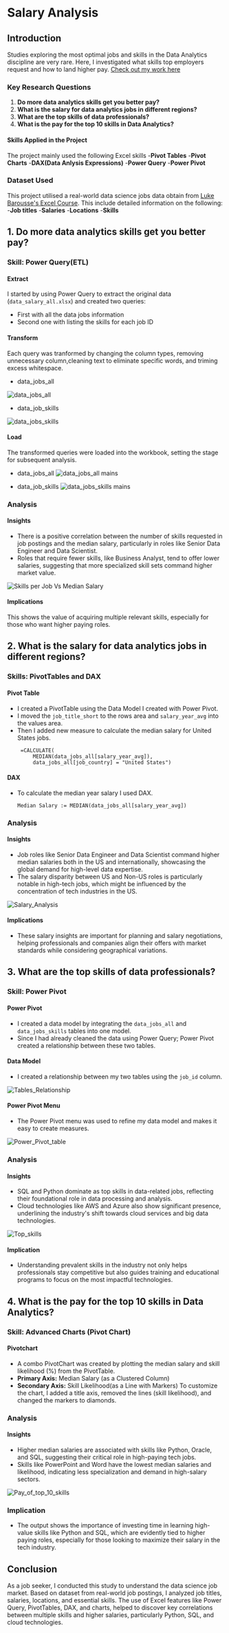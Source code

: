 # Salary Analysis
## Introduction
 Studies exploring the most optimal jobs and skills in the Data Analytics discipline are very rare. Here, I investigated what skills top employers request and how to land higher pay. 
[Check out my work here](Project_2-Analysis)

### Key Research Questions
1. **Do more data analytics skills get you better pay?**
2. **What is the salary for data analytics jobs in different regions?**
3. **What are the top skills of data professionals?**
4. **What is the pay for the top 10 skills in Data Analytics?**

#### Skills Applied in the Project
The project mainly used the following Excel skills
-**Pivot Tables**
-**Pivot Charts**
-**DAX(Data Anlysis Expressions)**
-**Power Query**
-**Power Pivot**

### Dataset Used
This project utilised a real-world data science jobs data obtain from [Luke Barousse's Excel Course](https://www.youtube.com/watch?v=pCJ15nGFgVg). This include detailed information on the following:
-**Job titles**
-**Salaries**
-**Locations**
-**Skills**

## 1. Do more data analytics skills get you better pay?
### Skill: Power Query(ETL)
#### Extract
I started by using Power Query to extract the original data (`data_salary_all.xlsx`) and created two queries:
- First with all the data jobs information
- Second one with listing the skills for each job ID
#### Transform
Each query was tranformed by changing the column types, removing unnecessary column,cleaning text to eliminate specific words, and triming excess whitespace.
- data_jobs_all

 ![data_jobs_all](https://github.com/user-attachments/assets/d41300e2-9c23-4353-ae68-84a1b1a4670b)


- data_job_skills

![data_jobs_skills](https://github.com/user-attachments/assets/529d163a-3d7a-4b97-a794-d1f10c56bca8)


#### Load
The transformed queries were loaded into the workbook, setting the stage for subsequent analysis.

- data_jobs_all
![data_jobs_all mains](https://github.com/user-attachments/assets/1163ed6c-b485-46cf-8a8b-3e7ac787f35a)


- data_job_skills
![data_jobs_skills mains](https://github.com/user-attachments/assets/614bee34-9f1f-407a-947a-cf0b8815ded4)

### Analysis
#### Insights
- There is a positive correlation between the number of skills requested in job postings and the median salary, particularly in roles like Senior Data Engineer and Data Scientist.
- Roles that require fewer skills, like Business Analyst, tend to offer lower salaries, suggesting that more specialized skill sets command higher market value.

![Skills per Job Vs Median Salary](https://github.com/user-attachments/assets/ac93a670-4fd3-4cf1-8baa-32a8f69cfa9e)

#### Implications
This shows the value of acquiring multiple relevant skills, especially for those who want higher paying roles.

## 2. What is the salary for data analytics jobs in different regions?
### Skills: PivotTables and DAX
#### Pivot Table
- I created a PivotTable using the Data Model I created with Power Pivot.
- I moved the `job_title_short` to the rows area and `salary_year_avg` into the values area.
- Then I added new measure to calculate the median salary for United States jobs.
   ```
    =CALCULATE(
        MEDIAN(data_jobs_all[salary_year_avg]),
        data_jobs_all[job_country] = "United States")
    ```
#### DAX
- To calculate the median year salary I used DAX.
    ```
    Median Salary := MEDIAN(data_jobs_all[salary_year_avg])
    ```
### Analysis
#### Insights
- Job roles like Senior Data Engineer and Data Scientist command higher median salaries both in the US and internationally, showcasing the global demand for high-level data expertise.
- The salary disparity between US and Non-US roles is particularly notable in high-tech jobs, which might be influenced by the concentration of tech industries in the US.

![Salary_Analysis](https://github.com/user-attachments/assets/cb5c7160-06e2-4609-98a0-306594ca8227)

#### **Implications**
- These salary insights are important for planning and salary negotiations, helping professionals and companies align their offers with market standards while considering geographical variations.

## 3. What are the top skills of data professionals?
### Skill: Power Pivot
#### Power Pivot
- I created a data model by integrating the `data_jobs_all` and `data_jobs_skills` tables into one model.
- Since I had already cleaned the data using Power Query; Power Pivot created a relationship between these two tables.

#### Data Model
- I created a relationship between my two tables using the `job_id` column.

![Tables_Relationship](https://github.com/user-attachments/assets/2118d6f2-38b6-446f-80ae-2bffef112b53)


#### Power Pivot Menu
- The Power Pivot menu was used to refine my data model and makes it easy to create measures.

![Power_Pivot_table](https://github.com/user-attachments/assets/f4ddd08e-b663-43b4-9b87-7fbc546af36a)


### Analysis

#### Insights
- SQL and Python dominate as top skills in data-related jobs, reflecting their foundational role in data processing and analysis.
- Cloud technologies like AWS and Azure also show significant presence, underlining the industry's shift towards cloud services and big data technologies.

![Top_skills](https://github.com/user-attachments/assets/a493f997-cc56-4b00-98eb-cdf649bac6e3)


#### Implication
- Understanding prevalent skills in the industry not only helps professionals stay competitive but also guides training and educational programs to focus on the most impactful technologies.

## 4. What is the pay for the top 10 skills in Data Analytics?

### Skill: Advanced Charts (Pivot Chart)

#### Pivotchart

- A combo PivotChart was created by plotting the median salary and skill likelihood (%) from the PivotTable.
- **Primary Axis:** Median Salary (as a Clustered Column)
- **Secondary Axis:** Skill Likelihood(as a Line with Markers)
To customize the chart, I added a title axis, removed the lines (skill likelihood), and changed the markers to diamonds.
### Analysis

#### Insights
- Higher median salaries are associated with skills like Python, Oracle, and SQL, suggesting their critical role in high-paying tech jobs.
- Skills like PowerPoint and Word have the lowest median salaries and likelihood, indicating less specialization and demand in high-salary sectors.

![Pay_of_top_10_skills](https://github.com/user-attachments/assets/8cc49439-4e75-49e3-a02d-c5c7ad9c2160)


### Implication
- The output shows the importance of investing time in learning high-value skills like Python and SQL, which are evidently tied to higher paying roles, especially for those looking to maximize their salary in the tech industry.

## Conclusion
As a job seeker, I conducted this study to understand the data science job market. Based on dataset from real-world job postings, I analyzed job titles, salaries, locations, and essential skills. The use of Excel features like Power Query, PivotTables, DAX, and charts, helped to discover key correlations between multiple skills and higher salaries, particularly Python, SQL, and cloud technologies. 










